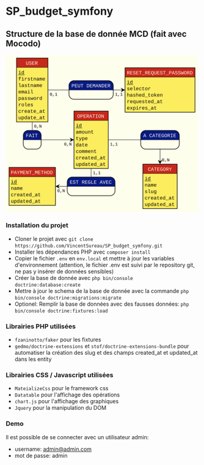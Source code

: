 # SP_budget_symfony

## Structure de la base de donnée MCD (fait avec Mocodo)
![MCD](doc/MCD.svg)

### Installation du projet
+ Cloner le projet avec `git clone https://github.com/VincentSureau/SP_budget_symfony.git`
+ Installer les dépendances PHP avec `composer install`
+ Copier le fichier `.env` en `env.local` et mettre à jour les variables d'environnement (attention, le fichier .env est suivi par le repository git, ne pas y insérer de données sensibles)
+ Créer la base de donnée avec `php bin/console doctrine:database:create`
+ Mettre à jour le schema de la base de donnée avec la commande `php bin/console doctrine:migrations:migrate`
+ Optionel: Remplir la base de données avec des fausses données: `php bin/console doctrine:fixtures:load`

### Librairies PHP utilisées
- `fzaninotto/faker` pour les fixtures
- `gedmo/doctrine-extensions` et `stof/doctrine-extensions-bundle` pour automatiser la création des slug et des champs created_at et updated_at dans les entity

### Librairies CSS / Javascript utilisées
- `MateializeCss` pour le framework css
- `Datatable` pour l'affichage des opérations
- `chart.js` pour l'affichage des graphiques
- `Jquery` pour la manipulation du DOM

### Demo
Il est possible de se connecter avec un utilisateur admin:
- username: admin@admin.com
- mot de passe: admin
